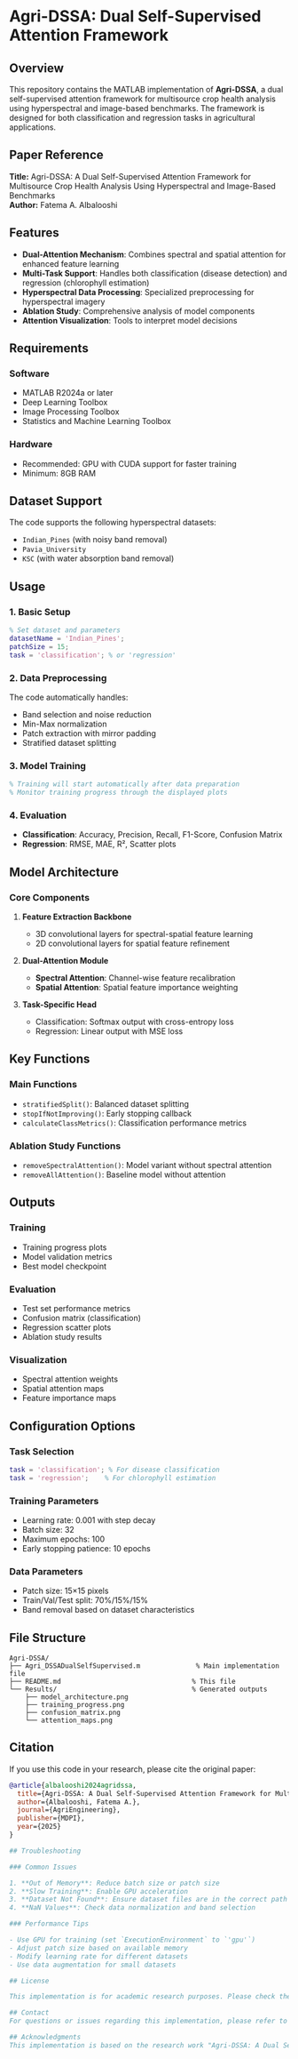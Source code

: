 # Agri-DSSA: Dual Self-Supervised Attention Framework

## Overview

This repository contains the MATLAB implementation of **Agri-DSSA**, a dual self-supervised attention framework for multisource crop health analysis using hyperspectral and image-based benchmarks. The framework is designed for both classification and regression tasks in agricultural applications.

## Paper Reference

**Title:** Agri-DSSA: A Dual Self-Supervised Attention Framework for Multisource Crop Health Analysis Using Hyperspectral and Image-Based Benchmarks  
**Author:** Fatema A. Albalooshi

## Features

- **Dual-Attention Mechanism**: Combines spectral and spatial attention for enhanced feature learning
- **Multi-Task Support**: Handles both classification (disease detection) and regression (chlorophyll estimation)
- **Hyperspectral Data Processing**: Specialized preprocessing for hyperspectral imagery
- **Ablation Study**: Comprehensive analysis of model components
- **Attention Visualization**: Tools to interpret model decisions

## Requirements

### Software
- MATLAB R2024a or later
- Deep Learning Toolbox
- Image Processing Toolbox
- Statistics and Machine Learning Toolbox

### Hardware
- Recommended: GPU with CUDA support for faster training
- Minimum: 8GB RAM

## Dataset Support

The code supports the following hyperspectral datasets:
- `Indian_Pines` (with noisy band removal)
- `Pavia_University` 
- `KSC` (with water absorption band removal)

## Usage

### 1. Basic Setup
```matlab
% Set dataset and parameters
datasetName = 'Indian_Pines';
patchSize = 15;
task = 'classification'; % or 'regression'
```

### 2. Data Preprocessing
The code automatically handles:
- Band selection and noise reduction
- Min-Max normalization
- Patch extraction with mirror padding
- Stratified dataset splitting

### 3. Model Training
```matlab
% Training will start automatically after data preparation
% Monitor training progress through the displayed plots
```

### 4. Evaluation
- **Classification**: Accuracy, Precision, Recall, F1-Score, Confusion Matrix
- **Regression**: RMSE, MAE, R², Scatter plots

## Model Architecture

### Core Components

1. **Feature Extraction Backbone**
   - 3D convolutional layers for spectral-spatial feature learning
   - 2D convolutional layers for spatial feature refinement

2. **Dual-Attention Module**
   - **Spectral Attention**: Channel-wise feature recalibration
   - **Spatial Attention**: Spatial feature importance weighting

3. **Task-Specific Head**
   - Classification: Softmax output with cross-entropy loss
   - Regression: Linear output with MSE loss

## Key Functions

### Main Functions
- `stratifiedSplit()`: Balanced dataset splitting
- `stopIfNotImproving()`: Early stopping callback
- `calculateClassMetrics()`: Classification performance metrics

### Ablation Study Functions
- `removeSpectralAttention()`: Model variant without spectral attention
- `removeAllAttention()`: Baseline model without attention

## Outputs

### Training
- Training progress plots
- Model validation metrics
- Best model checkpoint

### Evaluation
- Test set performance metrics
- Confusion matrix (classification)
- Regression scatter plots
- Ablation study results

### Visualization
- Spectral attention weights
- Spatial attention maps
- Feature importance maps

## Configuration Options

### Task Selection
```matlab
task = 'classification'; % For disease classification
task = 'regression';    % For chlorophyll estimation
```

### Training Parameters
- Learning rate: 0.001 with step decay
- Batch size: 32
- Maximum epochs: 100
- Early stopping patience: 10 epochs

### Data Parameters
- Patch size: 15×15 pixels
- Train/Val/Test split: 70%/15%/15%
- Band removal based on dataset characteristics

## File Structure

```
Agri-DSSA/
├── Agri_DSSADualSelfSupervised.m              % Main implementation file
├── README.md                                 % This file
└── Results/                                  % Generated outputs
    ├── model_architecture.png
    ├── training_progress.png
    ├── confusion_matrix.png
    └── attention_maps.png
```

## Citation

If you use this code in your research, please cite the original paper:

```bibtex
@article{albalooshi2024agridssa,
  title={Agri-DSSA: A Dual Self-Supervised Attention Framework for Multisource Crop Health Analysis Using Hyperspectral and Image-Based Benchmarks},
  author={Albalooshi, Fatema A.},
  journal={AgriEngineering},
  publisher={MDPI}, 
  year={2025}
}

## Troubleshooting

### Common Issues

1. **Out of Memory**: Reduce batch size or patch size
2. **Slow Training**: Enable GPU acceleration
3. **Dataset Not Found**: Ensure dataset files are in the correct path
4. **NaN Values**: Check data normalization and band selection

### Performance Tips

- Use GPU for training (set `ExecutionEnvironment` to `'gpu'`)
- Adjust patch size based on available memory
- Modify learning rate for different datasets
- Use data augmentation for small datasets

## License

This implementation is for academic research purposes. Please check the original paper for specific licensing details.

## Contact
For questions or issues regarding this implementation, please refer to the original paper or create an issue in the repository.

## Acknowledgments
This implementation is based on the research work "Agri-DSSA: A Dual Self-Supervised Attention Framework for Multisource Crop Health Analysis Using Hyperspectral and Image-Based Benchmarks" by Fatema A. Albalooshi.

